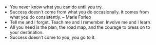 - You never know what you can do until you try.
- Success doesn't come from what you do occasionally. It comes from what you do consistently. – Marie Forleo
- Tell me and I forget. Teach me and I remember. Involve me and I learn.
- All you need is the plan, the road map, and the courage to press on to your destination.
- Success doesn’t come to you, you go to it.